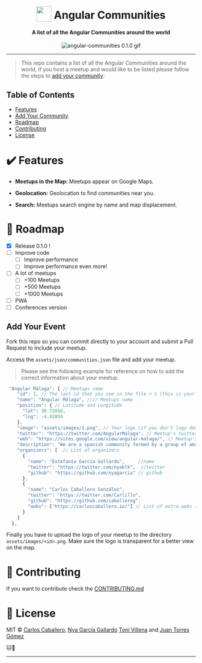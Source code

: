 <h1 align="center">
<img width="40" valign="bottom" src="https://angular.io/assets/images/logos/angular/angular.svg">
Angular Communities
</h1>
<h4 align="center">A list of all the Angular Communities around the world</h4>

<p align="center">
  <img src="./docs/angular-communities-0.1.0.gif" alt="angular-communities 0.1.0 gif" />
</p>

---

> This repo contains a list of all the Angular Communities around the world, if you host a meetup and would like to be listed please follow the steps to [add your community](#add-your-community):

## Table of Contents

- [Features](#features)
- [Add Your Community](#add-your-community)
- [Roadmap](#roadmap)
- [Contributing](#contributing)
- [License](#license)

<a name="features"></a>

# :heavy_check_mark: Features

- **Meetups in the Map:** Meetups appear on Google Maps.

- **Geolocation:** Geolocation to find communities near you.

- **Search:** Meetups search engine by name and map displacement.

<a name="roadmap"></a>

# :crystal_ball: Roadmap

- [x] Release 0.1.0 !
- [ ] Improve code
  - [ ] Improve performance
  - [ ] Improve performance even more!
- [ ] A lot of meetups
  - [ ] +100 Meetups
  - [ ] +500 Meetups
  - [ ] +1000 Meetups
- [ ] PWA
- [ ] Conferences version

<a name="#add-your-meetup"></a>

## Add Your Event

Fork this repo so you can commit directly to your account and submit a Pull Request to include your meetup.

Access the `assets/json/communities.json` file and add your meetup.

> Please see the following example for reference on how to add the correct information about your meetup.

```js
 "Angular Málaga": { // Meetups name
    "id": 1, // The last id that you see in the file + 1 (this is your id =D)
    "name": "Angular Málaga", //// Meetups name
    "position": { // Latitude and Longitude
      "lat": 36.72016,
      "lng": -4.42034
    },
    "image": "assets/images/1.png", // Your logo (if you don't logo don't worry and remove this property. We will display the Angular logo instead of the Google Maps marker.)
    "twitter": "https://twitter.com/AngularMalaga", // Meetup's twitter
    "web": "https://sites.google.com/view/angular-malaga/", // Meetup's web
    "description": "We are a spanish community formed by a group of amazing people. Our goal is to share our Angular/Javascript knowledge with anyone who wants to learn about these amazing technologies.", // Nice description of your group (A few words)
    "organizers": [  // List of organizers
      {
        "name": "Estefanía García Gallardo",     //name
        "twitter": "https://twitter.com/nyablk",  //twitter
        "github": "https://github.com/nyagarcia" // github
      },
      {
        "name": "Carlos Caballero González",
        "twitter": "https://twitter.com/Carlillo",
        "github": "https://github.com/caballerog",
        "webs": ["https://carloscaballero.io/"] // List of extra webs (blog or personal portfolio)
      }
    ]
  },
```

Finally you have to upload the logo of your meetup to the directory `assets/images/<id>.png`. Make sure the logo is transparent for a better view on the map.

<a name="contributing"></a>

# :revolving_hearts: Contributing

If you want to contribute check the [CONTRIBUTING.md](.github/CONTRIBUTING.md)

<a name="license"></a>

# :scroll: License

MIT © [Carlos Caballero](https://github.com/caballerog), [Nya García Gallardo](https://github.com/NyaGarcia) [Toni Villena](https://github.com/tonivj5/) and [Juan Torres Gómez](https://github.com/zaldih)

:cat::baby_chick:

---
